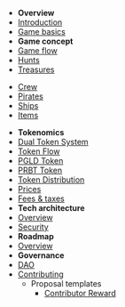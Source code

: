 <!-- doc/_sidebar.md -->

* **Overview**
* [Introduction](README.md)
* [Game basics](overview/game_basics.md)
* **Game concept**
* [Game flow](game_concept/game_flow.md)
* [Hunts](game_concept/hunts.md)
* [Treasures](game_concept/treasures.md)
<!--* [Ship wrecks (coming soon)](game_concept/ship_wrecks.md)-->
* [Crew](game_concept/crew.md)
* [Pirates](game_concept/pirates.md)
* [Ships](game_concept/ships.md)
* [Items](game_concept/items.md)
<!--* [Future concepts](game_concept/future_concepts.md)-->
* **Tokenomics**
* [Dual Token System](tokenomics/dual_token.md)
* [Token Flow](tokenomics/token_flow.md)
* [PGLD Token](tokenomics/pgld_token.md)
* [PRBT Token](tokenomics/prbt_token.md)
* [Token Distribution](tokenomics/token_distribution.md)
* [Prices](tokenomics/prices.md)
* [Fees & taxes](tokenomics/fees_and_taxes.md)
* **Tech architecture**
* [Overview](tech_architecture/overview.md)
* [Security](tech_architecture/security.md)
* **Roadmap**
* [Overview](roadmap/overview.md)
* **Governance**
* [DAO](governance/dao.md)
* [Contributing](governance/contributing.md)
    * Proposal templates
      * [Contributor Reward](governance/proposal_templates/contributor_reward_template.md)

